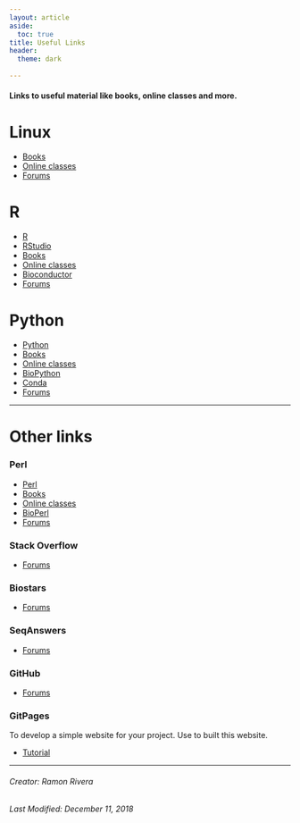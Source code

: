 ```yaml
---
layout: article
aside:
  toc: true
title: Useful Links
header:
  theme: dark
  
---
```


#### Links to useful material like books, online classes and more.

# Linux  
- [Books]()  
- [Online classes]()  
- [Forums]()    

# R
- [R](https://cran.r-project.org/)
- [RStudio](https://www.rstudio.com/products/rstudio/download/)
- [Books]()
- [Online classes]()
- [Bioconductor](https://www.bioconductor.org/)
- [Forums]()

# Python
- [Python](https://www.python.org/)
- [Books]()
- [Online classes]()
- [BioPython](https://biopython.org/)
- [Conda](https://www.anaconda.com/download/)
- [Forums]()  

---  
# Other links  

### Perl  
- [Perl](https://www.perl.org/)
- [Books]()
- [Online classes]()
- [BioPerl](https://bioperl.org/)
- [Forums]()

### Stack Overflow
- [Forums](https://stackoverflow.com/)

### Biostars
- [Forums](https://www.biostars.org/)

### SeqAnswers
- [Forums](http://seqanswers.com/)

### GitHub
- [Forums](https://github.com/)

### GitPages
To develop a simple website for your project. Use to built this website.  
- [Tutorial](https://pages.github.com/)



---
###### Creator: Ramon Rivera  
###### Last Modified: December 11, 2018  
